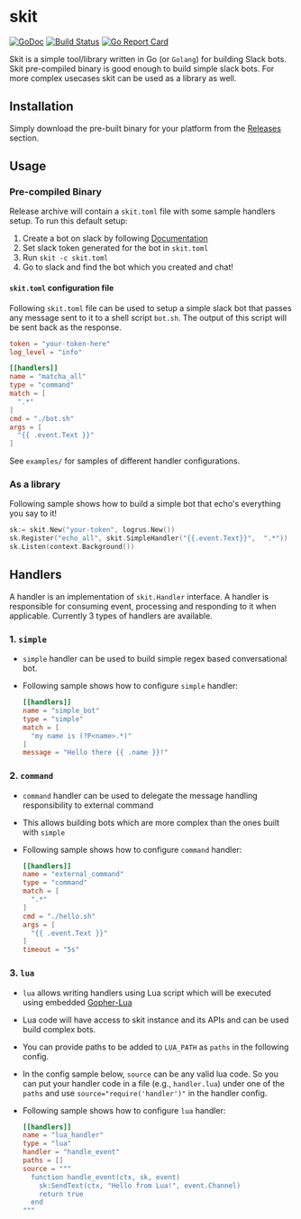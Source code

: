 # skit

[![GoDoc](https://godoc.org/github.com/spy16/skit?status.svg)](https://godoc.org/github.com/spy16/skit) [![Build Status](https://travis-ci.org/spy16/skit.svg?branch=master)](https://travis-ci.org/spy16/skit) [![Go Report Card](https://goreportcard.com/badge/github.com/spy16/skit)](https://goreportcard.com/report/github.com/spy16/skit)

Skit is a simple tool/library written in Go (or `Golang`) for building Slack bots.
Skit pre-compiled binary is good enough to build simple slack bots. For more complex
usecases skit can be used as a library as well.

## Installation

Simply download the pre-built binary for your platform from the
[Releases](https://github.com/spy16/skit/releases) section.


## Usage

### Pre-compiled Binary

Release archive will contain a `skit.toml` file with some sample handlers
setup. To run this default setup:

1. Create a bot on slack by following [Documentation](https://api.slack.com/bot-users#creating-bot-user)
2. Set slack token generated for the bot in `skit.toml`
3. Run `skit -c skit.toml`
4. Go to slack and find the bot which you created and chat!

#### `skit.toml` configuration file

Following `skit.toml` file can be used to setup a simple slack bot that
passes any message sent to it to a shell script `bot.sh`. The output of
this script will be sent back as the response.

```toml
token = "your-token-here"
log_level = "info"

[[handlers]]
name = "matcha_all"
type = "command"
match = [
  ".*"
]
cmd = "./bot.sh"
args = [
  "{{ .event.Text }}"
]
```

See `examples/` for samples of different handler configurations.

### As a library

Following sample shows how to build a simple bot that echo's everything
you say to it!

```go
sk:= skit.New("your-token", logrus.New())
sk.Register("echo_all", skit.SimpleHandler("{{.event.Text}}",  ".*"))
sk.Listen(context.Background())
```


## Handlers

A handler is an implementation of `skit.Handler` interface. A handler is responsible
for consuming event, processing and responding to it when applicable. Currently 3 types
of handlers are available.

### 1. `simple`

- `simple` handler can be used to build simple regex based conversational bot.
- Following sample shows how to configure `simple` handler:

    ```toml
    [[handlers]]
    name = "simple_bot"
    type = "simple"
    match = [
      "my name is (?P<name>.*)"
    ]
    message = "Hello there {{ .name }}!"
    ```

### 2. `command`

- `command` handler can be used to delegate the message handling responsibility to external command
- This allows building bots which are more complex than the ones built with `simple`
- Following sample shows how to configure `command` handler:

    ```toml
    [[handlers]]
    name = "external_command"
    type = "command"
    match = [
      ".*"
    ]
    cmd = "./hello.sh"
    args = [
      "{{ .event.Text }}"
    ]
    timeout = "5s"
    ```

### 3. `lua`

- `lua` allows writing handlers using Lua script which will be executed using embedded [Gopher-Lua](https://gitter.im/yuin/gopher-lua)
- Lua code will have access to skit instance and its APIs and can be used build complex bots.
- You can provide paths to be added to `LUA_PATH` as `paths` in the following config.
- In the config sample below, `source` can be any valid lua code. So you can put your handler code
  in a file (e.g., `handler.lua`) under one of the `paths` and use `source="require('handler')"` in
  the handler config.
- Following sample shows how to configure `lua` handler:

    ```toml
    [[handlers]]
    name = "lua_handler"
    type = "lua"
    handler = "handle_event"
    paths = []
    source = """
      function handle_event(ctx, sk, event)
        sk:SendText(ctx, "Hello from Lua!", event.Channel)
        return true
      end
    """
    ```